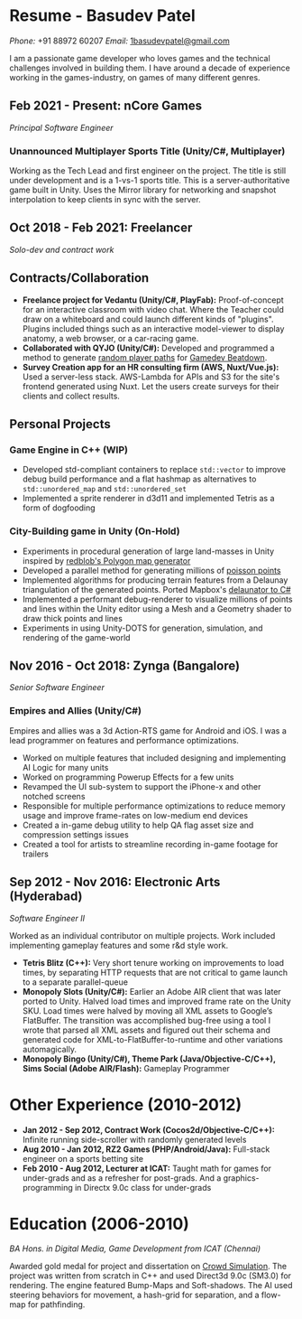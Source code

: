 # Resume - Basudev Patel

_Phone:_ +91 88972 60207
_Email:_ [1basudevpatel@gmail.com](mailto:1basudevpatel@gmail.com)

I am a passionate game developer who loves games and the technical challenges involved in building them. I have around a decade of experience working in the games-industry, on games of many different genres.

## Feb 2021 - Present: nCore Games
_Principal Software Engineer_

### Unannounced Multiplayer Sports Title (Unity/C#, Multiplayer)
Working as the Tech Lead and first engineer on the project. The title is still under development and is a 1-vs-1 sports title. This is a server-authoritative game built in Unity. Uses the Mirror library for networking and snapshot interpolation to keep clients in sync with the server.

## Oct 2018 - Feb 2021: Freelancer
_Solo-dev and contract work_

## Contracts/Collaboration

- **Freelance project for Vedantu (Unity/C#, PlayFab):** Proof-of-concept for an interactive classroom with video chat. Where the Teacher could draw on a whiteboard and could launch different kinds of "plugins". Plugins included things such as an interactive model-viewer to display anatomy, a web browser, or a car-racing game.
- **Collaborated with QYJO (Unity/C#):** Developed and programmed a method to generate [random player paths](https://medium.com/@1basudevpatel/random-paths-in-gamedev-beatdown-a913a1d8c5e6) for [Gamedev Beatdown](https://store.steampowered.com/app/1100300/Gamedev_Beatdown/).
- **Survey Creation app for an HR consulting firm (AWS, Nuxt/Vue.js):** Used a server-less stack. AWS-Lambda for APIs and S3 for the site's frontend generated using Nuxt. Let the users create surveys for their clients and collect results.

## Personal Projects

### Game Engine in C++ (WIP)
- Developed std-compliant containers to replace `std::vector` to improve debug build performance and a flat hashmap as alternatives to `std::unordered_map` and `std::unordered_set`
- Implemented a sprite renderer in d3d11 and implemented Tetris as a form of dogfooding

### City-Building game in Unity (On-Hold)
- Experiments in procedural generation of large land-masses in Unity inspired by [redblob's Polygon map generator](https://www.redblobgames.com/maps/mapgen2/)
- Developed a parallel method for generating millions of [poisson points](https://medium.com/@1basudevpatel/faster-poisson-sampling-a76cb9a99825)
- Implemented algorithms for producing terrain features from a Delaunay triangulation of the generated points. Ported Mapbox's [delaunator to C#](https://gist.github.com/bapel/c8888e6e7d365d126f454598331b9f19)
- Implemented a performant debug-renderer to visualize millions of points and lines within the Unity editor using a Mesh and a Geometry shader to draw thick points and lines
- Experiments in using Unity-DOTS for generation, simulation, and rendering of the game-world

## Nov 2016 - Oct 2018: Zynga (Bangalore)
_Senior Software Engineer_

### Empires and Allies (Unity/C#)
Empires and allies was a 3d Action-RTS game for Android and iOS. I was a lead programmer on features and performance optimizations.

- Worked on multiple features that included designing and implementing AI Logic for many units
- Worked on programming Powerup Effects for a few units
- Revamped the UI sub-system to support the iPhone-x and other notched screens
- Responsible for multiple performance optimizations to reduce memory usage and improve frame-rates on low-medium end devices
- Created a in-game debug utility to help QA flag asset size and compression settings issues
- Created a tool for artists to streamline recording in-game footage for trailers

## Sep 2012 - Nov 2016: Electronic Arts (Hyderabad)
_Software Engineer II_

Worked as an individual contributor on multiple projects. Work included implementing gameplay features and some r&d style work.

- **Tetris Blitz (C++):** Very short tenure working on improvements to load times, by separating HTTP requests that are not critical to game launch to a separate parallel-queue
- **Monopoly Slots (Unity/C#):** Earlier an Adobe AIR client that was later ported to Unity. Halved load times and improved frame rate on the Unity SKU. Load times were halved by moving all XML assets to Google’s FlatBuffer. The transition was accomplished bug-free using a tool I wrote that parsed all XML assets and figured out their schema and generated code for XML-to-FlatBuffer-to-runtime and other variations automagically.
- **Monopoly Bingo (Unity/C#), Theme Park (Java/Objective-C/C++), Sims Social (Adobe AIR/Flash):** Gameplay Programmer

# Other Experience (2010-2012)

- **Jan 2012 - Sep 2012, Contract Work (Cocos2d/Objective-C/C++):** Infinite running side-scroller with randomly generated levels
- **Aug 2010 - Jan 2012, RZ2 Games (PHP/Android/Java):** Full-stack engineer on a sports betting site
- **Feb 2010 - Aug 2012, Lecturer at ICAT:** Taught math for games for under-grads and as a refresher for post-grads. And a graphics-programming in Directx 9.0c class for under-grads

# Education (2006-2010)
_BA Hons. in Digital Media, Game Development from ICAT (Chennai)_

Awarded gold medal for project and dissertation on [Crowd Simulation](https://www.youtube.com/watch?v=vxSII4mlig8). The project was written from scratch in C++ and used Direct3d 9.0c (SM3.0) for rendering. The engine featured Bump-Maps and Soft-shadows. The AI used steering behaviors for movement, a hash-grid for separation, and a flow-map for pathfinding.

